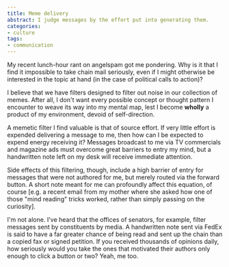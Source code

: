 ```yaml
---
title: Meme delivery
abstract: I judge messages by the effort put into generating them.
categories:
- culture
tags:
- communication
---
```


My recent lunch-hour rant on angelspam got me pondering.  Why is it that I find it impossible to take chain mail seriously, even if I might otherwise be interested in the topic at hand (in the case of political calls to action)?

I believe that we have filters designed to filter out noise in our collection of memes.  After all, I don't want every possible concept or thought pattern I encounter to weave its way into my mental map, lest I become **wholly** a product of my environment, devoid of self-direction.

A memetic filter I find valuable is that of source effort.  If very little effort is expended delivering a message to me, then how can I be expected to expend energy receiving it?  Messages broadcast to me via TV commercials and magazine ads must overcome great barriers to entry my mind, but a handwritten note left on my desk will receive immediate attention.

Side effects of this filtering, though, include a high barrier of entry for messages that were not authored for me, but merely routed via the forward button.  A short note meant for me can profoundly affect this equation, of course [e.g. a recent email from my mother where she asked how one of those "mind reading" tricks worked, rather than simply passing on the curiosity].

I'm not alone.  I've heard that the offices of senators, for example, filter messages sent by constituents by media.  A handwritten note sent via FedEx is said to have a far greater chance of being read and sent up the chain than a copied fax or signed petition. If you received thousands of opinions daily, how seriously would you take the ones that motivated their authors only enough to click a button or two?  Yeah, me too.
